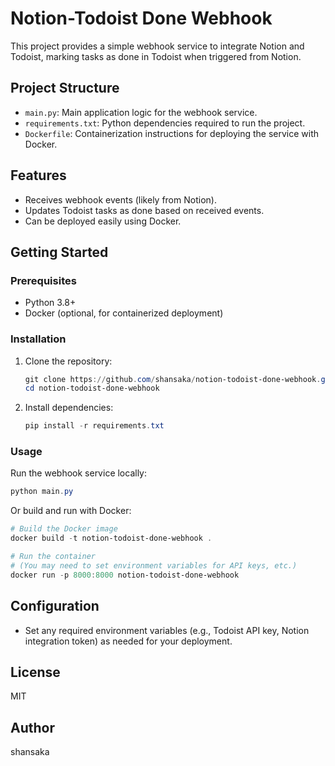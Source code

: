 # Notion-Todoist Done Webhook

This project provides a simple webhook service to integrate Notion and Todoist, marking tasks as done in Todoist when triggered from Notion.

## Project Structure

- `main.py`: Main application logic for the webhook service.
- `requirements.txt`: Python dependencies required to run the project.
- `Dockerfile`: Containerization instructions for deploying the service with Docker.

## Features

- Receives webhook events (likely from Notion).
- Updates Todoist tasks as done based on received events.
- Can be deployed easily using Docker.

## Getting Started

### Prerequisites

- Python 3.8+
- Docker (optional, for containerized deployment)

### Installation

1. Clone the repository:
   ```powershell
   git clone https://github.com/shansaka/notion-todoist-done-webhook.git
   cd notion-todoist-done-webhook
   ```
2. Install dependencies:
   ```powershell
   pip install -r requirements.txt
   ```

### Usage

Run the webhook service locally:

```powershell
python main.py
```

Or build and run with Docker:

```powershell
# Build the Docker image
docker build -t notion-todoist-done-webhook .

# Run the container
# (You may need to set environment variables for API keys, etc.)
docker run -p 8000:8000 notion-todoist-done-webhook
```

## Configuration

- Set any required environment variables (e.g., Todoist API key, Notion integration token) as needed for your deployment.

## License

MIT

## Author

shansaka
